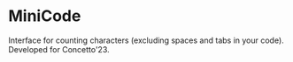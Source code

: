 # MiniCode
Interface for counting characters (excluding spaces and tabs in your code). Developed for Concetto'23.
